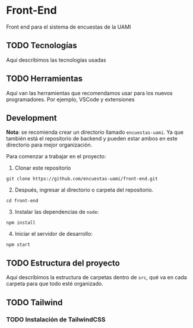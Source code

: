 # Front-End
Front end para el sistema de encuestas de la UAMI

## TODO Tecnologías

Aquí describimos las tecnologías usadas

## TODO Herramientas

Aquí van las herramientas que recomendamos usar para los nuevos programadores. Por ejemplo, VSCode y extensiones

## Development

**Nota**: se recomienda crear un directorio llamado `encuestas-uami`.
Ya que también está el repositorio de backend y pueden estar ambos en este directorio para mejor organización.

Para comenzar a trabajar en el proyecto:

1. Clonar este repositorio

```shell
git clone https://github.com/encuestas-uami/front-end.git
```

2. Después, ingresar al directorio o carpeta del repositorio.

```shell
cd front-end
```

3. Instalar las dependencias de `node`:

```shell
npm install
```

4. Iniciar el servidor de desarrollo:

```shell
npm start
```

## TODO Estructura del proyecto

Aquí describimos la estructura de carpetas dentro de `src`, qué va en cada carpeta para que todo esté organizado.

## TODO Tailwind

### TODO Instalación de TailwindCSS
